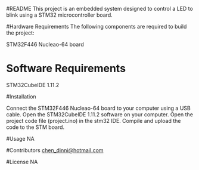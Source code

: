 #README
This project is an embedded system designed to control a LED to blink using a STM32 microcontroller board.

#Hardware Requirements
The following components are required to build the project:

STM32F446 Nucleao-64 board

# Software Requirements
STM32CubeIDE 1.11.2

#Installation

Connect the STM32F446 Nucleao-64 board to your computer using a USB cable.
Open the  STM32CubeIDE 1.11.2 software on your computer.
Open the project code file (project.ino) in the stm32 IDE.
Compile and upload the code to the STM board.

#Usage
NA

#Contributors
chen_dinni@hotmail.com

#License
NA
